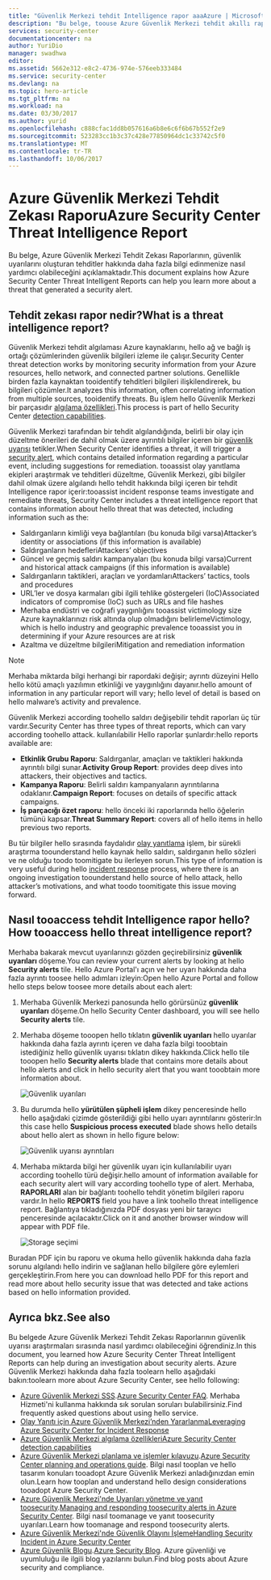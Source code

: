 ```yaml
---
title: "Güvenlik Merkezi tehdit Intelligence rapor aaaAzure | Microsoft Docs"
description: "Bu belge, toouse Azure Güvenlik Merkezi tehdit akıllı raporları bir araştırma toofind sırasında bir güvenlik uyarısı ilgili daha fazla bilgi yardımcı olur."
services: security-center
documentationcenter: na
author: YuriDio
manager: swadhwa
editor: 
ms.assetid: 5662e312-e8c2-4736-974e-576eeb333484
ms.service: security-center
ms.devlang: na
ms.topic: hero-article
ms.tgt_pltfrm: na
ms.workload: na
ms.date: 03/30/2017
ms.author: yurid
ms.openlocfilehash: c888cfac1dd8b057616a6b8e6c6f6b67b552f2e9
ms.sourcegitcommit: 523283cc1b3c37c428e77850964dc1c33742c5f0
ms.translationtype: MT
ms.contentlocale: tr-TR
ms.lasthandoff: 10/06/2017
---
```

# <a name="azure-security-center-threat-intelligence-report"></a><span data-ttu-id="d3b0f-103">Azure Güvenlik Merkezi Tehdit Zekası Raporu</span><span class="sxs-lookup"><span data-stu-id="d3b0f-103">Azure Security Center Threat Intelligence Report</span></span>
<span data-ttu-id="d3b0f-104">Bu belge, Azure Güvenlik Merkezi Tehdit Zekası Raporlarının, güvenlik uyarılarını oluşturan tehditler hakkında daha fazla bilgi edinmenize nasıl yardımcı olabileceğini açıklamaktadır.</span><span class="sxs-lookup"><span data-stu-id="d3b0f-104">This document explains how Azure Security Center Threat Intelligent Reports can help you learn more about a threat that generated a security alert.</span></span>

## <a name="what-is-a-threat-intelligence-report"></a><span data-ttu-id="d3b0f-105">Tehdit zekası rapor nedir?</span><span class="sxs-lookup"><span data-stu-id="d3b0f-105">What is a threat intelligence report?</span></span>
<span data-ttu-id="d3b0f-106">Güvenlik Merkezi tehdit algılaması Azure kaynaklarını, hello ağ ve bağlı iş ortağı çözümlerinden güvenlik bilgileri izleme ile çalışır.</span><span class="sxs-lookup"><span data-stu-id="d3b0f-106">Security Center threat detection works by monitoring security information from your Azure resources, hello network, and connected partner solutions.</span></span> <span data-ttu-id="d3b0f-107">Genellikle birden fazla kaynaktan tooidentify tehditleri bilgileri ilişkilendirerek, bu bilgileri çözümler.</span><span class="sxs-lookup"><span data-stu-id="d3b0f-107">It analyzes this information, often correlating information from multiple sources, tooidentify threats.</span></span> <span data-ttu-id="d3b0f-108">Bu işlem hello Güvenlik Merkezi bir parçasıdır [algılama özellikleri](security-center-detection-capabilities.md).</span><span class="sxs-lookup"><span data-stu-id="d3b0f-108">This process is part of hello Security Center [detection capabilities](security-center-detection-capabilities.md).</span></span>

<span data-ttu-id="d3b0f-109">Güvenlik Merkezi tarafından bir tehdit algılandığında, belirli bir olay için düzeltme önerileri de dahil olmak üzere ayrıntılı bilgiler içeren bir [güvenlik uyarısı](security-center-managing-and-responding-alerts.md) tetikler.</span><span class="sxs-lookup"><span data-stu-id="d3b0f-109">When Security Center identifies a threat, it will trigger a [security alert](security-center-managing-and-responding-alerts.md), which contains detailed information regarding a particular event, including suggestions for remediation.</span></span> <span data-ttu-id="d3b0f-110">tooassist olay yanıtlama ekipleri araştırmak ve tehditleri düzeltme, Güvenlik Merkezi, gibi bilgiler dahil olmak üzere algılandı hello tehdit hakkında bilgi içeren bir tehdit Intelligence rapor içerir:</span><span class="sxs-lookup"><span data-stu-id="d3b0f-110">tooassist incident response teams investigate and remediate threats, Security Center includes a threat intelligence report that contains information about hello threat that was detected, including information such as the:</span></span>

* <span data-ttu-id="d3b0f-111">Saldırganların kimliği veya bağlantıları (bu konuda bilgi varsa)</span><span class="sxs-lookup"><span data-stu-id="d3b0f-111">Attacker’s identity or associations (if this information is available)</span></span>
* <span data-ttu-id="d3b0f-112">Saldırganların hedefleri</span><span class="sxs-lookup"><span data-stu-id="d3b0f-112">Attackers’ objectives</span></span>
* <span data-ttu-id="d3b0f-113">Güncel ve geçmiş saldırı kampanyaları (bu konuda bilgi varsa)</span><span class="sxs-lookup"><span data-stu-id="d3b0f-113">Current and historical attack campaigns (if this information is available)</span></span>
* <span data-ttu-id="d3b0f-114">Saldırganların taktikleri, araçları ve yordamları</span><span class="sxs-lookup"><span data-stu-id="d3b0f-114">Attackers’ tactics, tools and procedures</span></span>
* <span data-ttu-id="d3b0f-115">URL’ler ve dosya karmaları gibi ilgili tehlike göstergeleri (IoC)</span><span class="sxs-lookup"><span data-stu-id="d3b0f-115">Associated indicators of compromise (IoC) such as URLs and file hashes</span></span>
* <span data-ttu-id="d3b0f-116">Merhaba endüstri ve coğrafi yaygınlığını tooassist victimology size Azure kaynaklarınızı risk altında olup olmadığını belirleme</span><span class="sxs-lookup"><span data-stu-id="d3b0f-116">Victimology, which is hello industry and geographic prevalence tooassist you in determining if your Azure resources are at risk</span></span>
* <span data-ttu-id="d3b0f-117">Azaltma ve düzeltme bilgileri</span><span class="sxs-lookup"><span data-stu-id="d3b0f-117">Mitigation and remediation information</span></span>

> [!NOTE]
> <span data-ttu-id="d3b0f-118">Merhaba miktarda bilgi herhangi bir rapordaki değişir; ayrıntı düzeyini Hello hello kötü amaçlı yazılımın etkinliği ve yaygınlığını dayanır.</span><span class="sxs-lookup"><span data-stu-id="d3b0f-118">hello amount of information in any particular report will vary; hello level of detail is based on hello malware’s activity and prevalence.</span></span>
>
>

<span data-ttu-id="d3b0f-119">Güvenlik Merkezi according toohello saldırı değişebilir tehdit raporları üç tür vardır.</span><span class="sxs-lookup"><span data-stu-id="d3b0f-119">Security Center has three types of threat reports, which can vary according toohello attack.</span></span> <span data-ttu-id="d3b0f-120">kullanılabilir Hello raporlar şunlardır:</span><span class="sxs-lookup"><span data-stu-id="d3b0f-120">hello reports available are:</span></span>

* <span data-ttu-id="d3b0f-121">**Etkinlik Grubu Raporu**: Saldırganlar, amaçları ve taktikleri hakkında ayrıntılı bilgi sunar.</span><span class="sxs-lookup"><span data-stu-id="d3b0f-121">**Activity Group Report**: provides deep dives into attackers, their objectives and tactics.</span></span>
* <span data-ttu-id="d3b0f-122">**Kampanya Raporu**: Belirli saldırı kampanyaların ayrıntılarına odaklanır.</span><span class="sxs-lookup"><span data-stu-id="d3b0f-122">**Campaign Report**: focuses on details of specific attack campaigns.</span></span>
* <span data-ttu-id="d3b0f-123">**İş parçacığı özet raporu**: hello önceki iki raporlarında hello öğelerin tümünü kapsar.</span><span class="sxs-lookup"><span data-stu-id="d3b0f-123">**Threat Summary Report**: covers all of hello items in hello previous two reports.</span></span>

<span data-ttu-id="d3b0f-124">Bu tür bilgiler hello sırasında faydalıdır [olay yanıtlama](security-center-incident-response.md) işlem, bir sürekli araştırma toounderstand hello kaynak hello saldırı, saldırganın hello sözleri ve ne olduğu toodo toomitigate bu ilerleyen sorun.</span><span class="sxs-lookup"><span data-stu-id="d3b0f-124">This type of information is very useful during hello [incident response](security-center-incident-response.md) process, where there is an ongoing investigation toounderstand hello source of hello attack, hello attacker’s motivations, and what toodo toomitigate this issue moving forward.</span></span>

## <a name="how-tooaccess-hello-threat-intelligence-report"></a><span data-ttu-id="d3b0f-125">Nasıl tooaccess tehdit Intelligence rapor hello?</span><span class="sxs-lookup"><span data-stu-id="d3b0f-125">How tooaccess hello threat intelligence report?</span></span>
<span data-ttu-id="d3b0f-126">Merhaba bakarak mevcut uyarılarınızı gözden geçirebilirsiniz **güvenlik uyarıları** döşeme.</span><span class="sxs-lookup"><span data-stu-id="d3b0f-126">You can review your current alerts by looking at hello **Security alerts** tile.</span></span> <span data-ttu-id="d3b0f-127">Hello Azure Portal'ı açın ve her uyarı hakkında daha fazla ayrıntı toosee hello adımları izleyin:</span><span class="sxs-lookup"><span data-stu-id="d3b0f-127">Open hello Azure Portal and follow hello steps below toosee more details about each alert:</span></span>

1. <span data-ttu-id="d3b0f-128">Merhaba Güvenlik Merkezi panosunda hello görürsünüz **güvenlik uyarıları** döşeme.</span><span class="sxs-lookup"><span data-stu-id="d3b0f-128">On hello Security Center dashboard, you will see hello **Security alerts** tile.</span></span>
2. <span data-ttu-id="d3b0f-129">Merhaba döşeme tooopen hello tıklatın **güvenlik uyarıları** hello uyarılar hakkında daha fazla ayrıntı içeren ve daha fazla bilgi tooobtain istediğiniz hello güvenlik uyarısı tıklatın dikey hakkında.</span><span class="sxs-lookup"><span data-stu-id="d3b0f-129">Click hello tile tooopen hello **Security alerts** blade that contains more details about hello alerts and click in hello security alert that you want tooobtain more information about.</span></span>

    ![Güvenlik uyarıları](./media/security-center-threat-report/security-center-threat-report-fig1.png)
3. <span data-ttu-id="d3b0f-131">Bu durumda hello **yürütülen şüpheli işlem** dikey penceresinde hello hello aşağıdaki çizimde gösterildiği gibi hello uyarı ayrıntılarını gösterir:</span><span class="sxs-lookup"><span data-stu-id="d3b0f-131">In this case hello **Suspicious process executed** blade shows hello details about hello alert as shown in hello figure below:</span></span>

    ![Güvenlik uyarısı ayrıntıları](./media/security-center-threat-report/security-center-threat-report-fig2.png)
4. <span data-ttu-id="d3b0f-133">Merhaba miktarda bilgi her güvenlik uyarı için kullanılabilir uyarı according toohello türü değişir.</span><span class="sxs-lookup"><span data-stu-id="d3b0f-133">hello amount of information available for each security alert will vary according toohello type of alert.</span></span> <span data-ttu-id="d3b0f-134">Merhaba, **RAPORLARI** alan bir bağlantı toohello tehdit yönetim bilgileri raporu vardır.</span><span class="sxs-lookup"><span data-stu-id="d3b0f-134">In hello **REPORTS** field you have a link toohello threat intelligence report.</span></span> <span data-ttu-id="d3b0f-135">Bağlantıya tıkladığınızda PDF dosyası yeni bir tarayıcı penceresinde açılacaktır.</span><span class="sxs-lookup"><span data-stu-id="d3b0f-135">Click on it and another browser window will appear with PDF file.</span></span>

   ![Storage seçimi](./media/security-center-threat-report/security-center-threat-report-fig3.png)

<span data-ttu-id="d3b0f-137">Buradan PDF için bu raporu ve okuma hello güvenlik hakkında daha fazla sorunu algılandı hello indirin ve sağlanan hello bilgilere göre eylemleri gerçekleştirin.</span><span class="sxs-lookup"><span data-stu-id="d3b0f-137">From here you can download hello PDF for this report and read more about hello security issue that was detected and take actions based on hello information provided.</span></span>

## <a name="see-also"></a><span data-ttu-id="d3b0f-138">Ayrıca bkz.</span><span class="sxs-lookup"><span data-stu-id="d3b0f-138">See also</span></span>
<span data-ttu-id="d3b0f-139">Bu belgede Azure Güvenlik Merkezi Tehdit Zekası Raporlarının güvenlik uyarısı araştırmaları sırasında nasıl yardımcı olabileceğini öğrendiniz.</span><span class="sxs-lookup"><span data-stu-id="d3b0f-139">In this document, you learned how Azure Security Center Threat Intelligent Reports can help during an investigation about security alerts.</span></span> <span data-ttu-id="d3b0f-140">Azure Güvenlik Merkezi hakkında daha fazla toolearn hello aşağıdaki bakın:</span><span class="sxs-lookup"><span data-stu-id="d3b0f-140">toolearn more about Azure Security Center, see hello following:</span></span>

* <span data-ttu-id="d3b0f-141">[Azure Güvenlik Merkezi SSS](security-center-faq.md).</span><span class="sxs-lookup"><span data-stu-id="d3b0f-141">[Azure Security Center FAQ](security-center-faq.md).</span></span> <span data-ttu-id="d3b0f-142">Merhaba Hizmeti'ni kullanma hakkında sık sorulan soruları bulabilirsiniz.</span><span class="sxs-lookup"><span data-stu-id="d3b0f-142">Find frequently asked questions about using hello service.</span></span>
* [<span data-ttu-id="d3b0f-143">Olay Yanıtı için Azure Güvenlik Merkezi’nden Yararlanma</span><span class="sxs-lookup"><span data-stu-id="d3b0f-143">Leveraging Azure Security Center for Incident Response</span></span>](security-center-incident-response.md)
* [<span data-ttu-id="d3b0f-144">Azure Güvenlik Merkezi algılama özellikleri</span><span class="sxs-lookup"><span data-stu-id="d3b0f-144">Azure Security Center detection capabilities</span></span>](security-center-detection-capabilities.md)
* <span data-ttu-id="d3b0f-145">[Azure Güvenlik Merkezi planlama ve işlemler kılavuzu](security-center-planning-and-operations-guide.md).</span><span class="sxs-lookup"><span data-stu-id="d3b0f-145">[Azure Security Center planning and operations guide](security-center-planning-and-operations-guide.md).</span></span> <span data-ttu-id="d3b0f-146">Bilgi nasıl tooplan ve hello tasarım konuları tooadopt Azure Güvenlik Merkezi anladığınızdan emin olun.</span><span class="sxs-lookup"><span data-stu-id="d3b0f-146">Learn how tooplan and understand hello design considerations tooadopt Azure Security Center.</span></span>
* <span data-ttu-id="d3b0f-147">[Azure Güvenlik Merkezi'nde Uyarıları yönetme ve yanıt toosecurity](security-center-managing-and-responding-alerts.md).</span><span class="sxs-lookup"><span data-stu-id="d3b0f-147">[Managing and responding toosecurity alerts in Azure Security Center](security-center-managing-and-responding-alerts.md).</span></span> <span data-ttu-id="d3b0f-148">Bilgi nasıl toomanage ve yanıt toosecurity uyarıları.</span><span class="sxs-lookup"><span data-stu-id="d3b0f-148">Learn how toomanage and respond toosecurity alerts.</span></span>
* [<span data-ttu-id="d3b0f-149">Azure Güvenlik Merkezi'nde Güvenlik Olayını İşleme</span><span class="sxs-lookup"><span data-stu-id="d3b0f-149">Handling Security Incident in Azure Security Center</span></span>](security-center-incident.md)
* <span data-ttu-id="d3b0f-150">[Azure Güvenlik Blogu](http://blogs.msdn.com/b/azuresecurity/).</span><span class="sxs-lookup"><span data-stu-id="d3b0f-150">[Azure Security Blog](http://blogs.msdn.com/b/azuresecurity/).</span></span> <span data-ttu-id="d3b0f-151">Azure güvenliği ve uyumluluğu ile ilgili blog yazılarını bulun.</span><span class="sxs-lookup"><span data-stu-id="d3b0f-151">Find blog posts about Azure security and compliance.</span></span>
